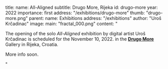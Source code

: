title:
    name: All-Aligned
    subtitle: Drugo More, Rijeka 
id: drugo-more
year: 2022
importance: first
address: "/exhibitions/drugo-more"
thumb: "drugo-more.png"
parent:
    name: Exhibitions
    address: "/exhibitions"
author: "Uroš Krčadinac"
image:
    main: "fractal_000.png"
content: "<p class='regular'>The opening of the solo <em>All-Aligned</em> exhibition by digital artist Uroš Krčadinac is scheduled for the November 10, 2022. in the <strong><a href='http://drugo-more.hr/' target='_blank'>Drugo More</a></strong> Gallery in Rijeka, Croatia.</p>
    <p class='regular'>More info soon.</p>"
